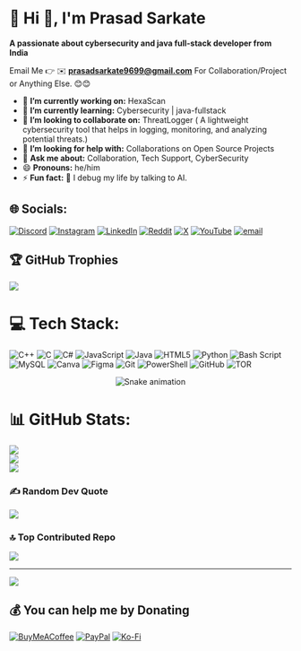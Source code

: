 # 💫 Hi 👋, I'm Prasad Sarkate
**A passionate about cybersecurity and java full-stack developer from India**

Email Me 👉 ✉️ **prasadsarkate9699@gmail.com** For Collaboration/Project or Anything Else. 😊😊

- 🔭 **I’m currently working on:** HexaScan
- 🌱 **I’m currently learning:** Cybersecurity | java-fullstack
- 👯 **I’m looking to collaborate on:** ThreatLogger ( A lightweight cybersecurity tool that helps in logging, monitoring, and analyzing potential threats.)
- 🤔 **I’m looking for help with:** Collaborations on Open Source Projects
- 💬 **Ask me about:** Collaboration, Tech Support, CyberSecurity 
- 😄 **Pronouns:** he/him 
- ⚡ **Fun fact:** 🤖 I debug my life by talking to AI.
  
## 🌐 Socials:
[![Discord](https://img.shields.io/badge/Discord-%237289DA.svg?logo=discord&logoColor=white)](https://discord.gg/https://discord.gg/MQqaY6mA) [![Instagram](https://img.shields.io/badge/Instagram-%23E4405F.svg?logo=Instagram&logoColor=white)](https://instagram.com/prasad_sarkate?igsh=Zm1vYXBhenF1MW9q) [![LinkedIn](https://img.shields.io/badge/LinkedIn-%230077B5.svg?logo=linkedin&logoColor=white)](https://www.linkedin.com/in/prasadsarkate/) [![Reddit](https://img.shields.io/badge/Reddit-%23FF4500.svg?logo=Reddit&logoColor=white)](https://www.reddit.com/user/prasad_sarkate/?share_id=NZucupxvshjWyBTNGJafM&utm_content=1&utm_medium=android_app&utm_name=androidcss&utm_source=share&utm_term=1/) [![X](https://img.shields.io/badge/X-black.svg?logo=X&logoColor=white)](https://x.com/@Prasad_Sarkate) [![YouTube](https://img.shields.io/badge/YouTube-%23FF0000.svg?logo=YouTube&logoColor=white)](https://youtube.com/@hexacoresecurity?si=YWCoVfAaZNF2DZ5g) [![email](https://img.shields.io/badge/Email-D14836?logo=gmail&logoColor=white)](mailto:prasadsarkate9699@gmail.com) 

## 🏆 GitHub Trophies
![](https://github-profile-trophy.vercel.app/?username=Prasadsarkate&theme=radical&no-frame=false&no-bg=true&margin-w=4)

# 💻 Tech Stack:
![C++](https://img.shields.io/badge/c++-%2300599C.svg?style=for-the-badge&logo=c%2B%2B&logoColor=white) ![C](https://img.shields.io/badge/c-%2300599C.svg?style=for-the-badge&logo=c&logoColor=white) ![C#](https://img.shields.io/badge/c%23-%23239120.svg?style=for-the-badge&logo=csharp&logoColor=white) ![JavaScript](https://img.shields.io/badge/javascript-%23323330.svg?style=for-the-badge&logo=javascript&logoColor=%23F7DF1E) ![Java](https://img.shields.io/badge/java-%23ED8B00.svg?style=for-the-badge&logo=openjdk&logoColor=white) ![HTML5](https://img.shields.io/badge/html5-%23E34F26.svg?style=for-the-badge&logo=html5&logoColor=white) ![Python](https://img.shields.io/badge/python-3670A0?style=for-the-badge&logo=python&logoColor=ffdd54) ![Bash Script](https://img.shields.io/badge/bash_script-%23121011.svg?style=for-the-badge&logo=gnu-bash&logoColor=white) ![MySQL](https://img.shields.io/badge/mysql-4479A1.svg?style=for-the-badge&logo=mysql&logoColor=white) ![Canva](https://img.shields.io/badge/Canva-%2300C4CC.svg?style=for-the-badge&logo=Canva&logoColor=white) ![Figma](https://img.shields.io/badge/figma-%23F24E1E.svg?style=for-the-badge&logo=figma&logoColor=white) ![Git](https://img.shields.io/badge/git-%23F05033.svg?style=for-the-badge&logo=git&logoColor=white) ![PowerShell](https://img.shields.io/badge/PowerShell-%235391FE.svg?style=for-the-badge&logo=powershell&logoColor=white) ![GitHub](https://img.shields.io/badge/github-%23121011.svg?style=for-the-badge&logo=github&logoColor=white) ![TOR](https://img.shields.io/badge/tor-%237E4798.svg?style=for-the-badge&logo=tor-project&logoColor=white)

<!-- Snake Game Repo View -->

<div align="center">
  <img src="https://profile-readme-generator.com/assets/snake.svg" alt="Snake animation" />
</div>

# 📊 GitHub Stats:
![](https://github-readme-stats.vercel.app/api?username=Prasadsarkate&theme=dark&hide_border=false&include_all_commits=true&count_private=true)<br/>
![](https://nirzak-streak-stats.vercel.app/?user=Prasadsarkate&theme=dark&hide_border=false)<br/>
![](https://github-readme-stats.vercel.app/api/top-langs/?username=Prasadsarkate&theme=dark&hide_border=false&include_all_commits=true&count_private=true&layout=compact)

### ✍️ Random Dev Quote
![](https://quotes-github-readme.vercel.app/api?type=horizontal&theme=radical)

### 🔝 Top Contributed Repo
![](https://github-contributor-stats.vercel.app/api?username=Prasadsarkate&limit=5&theme=dark&combine_all_yearly_contributions=true)

---
[![](https://visitcount.itsvg.in/api?id=Prasadsarkate&icon=0&color=0)](https://visitcount.itsvg.in)

  ## 💰 You can help me by Donating
  [![BuyMeACoffee](https://img.shields.io/badge/Buy%20Me%20a%20Coffee-ffdd00?style=for-the-badge&logo=buy-me-a-coffee&logoColor=black)](https://buymeacoffee.com/prasadsarkh) [![PayPal](https://img.shields.io/badge/PayPal-00457C?style=for-the-badge&logo=paypal&logoColor=white)](https://paypal.me/PrasadSarkate) [![Ko-Fi](https://img.shields.io/badge/Ko--fi-F16061?style=for-the-badge&logo=ko-fi&logoColor=white)](https://ko-fi.com/prasadsarkate) 

  
<!-- Proudly created with GPRM ( https://gprm.itsvg.in ) -->

